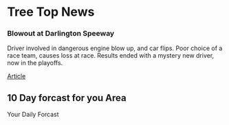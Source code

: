 
<html>
  <body>
      <h1>Tree Top News </h1>
    <h3>Blowout at Darlington Speeway</h3>
      <p> Driver involved in dangerous engine blow up, and car flips. Poor choice of a race team, causes loss at race. Results ended with a mystery new driver, now in the playoffs.</p>
      <a href="Article.html">Article</a>
    <h2>10 Day forcast for you Area</h2>
    <a herf="https://weather.com/weather/tenday/l/Chicago+IL?canonicalCityId=51327091448a763db3e0093b240009381d87952467e6c2ba8bad55f1328ec986_blank">Your Daily Forcast</a>
  </body>
</html>
